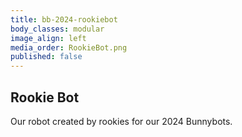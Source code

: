 ```yaml
---
title: bb-2024-rookiebot
body_classes: modular
image_align: left
media_order: RookieBot.png
published: false
---
```


## Rookie Bot

Our robot created by rookies for our 2024 Bunnybots.